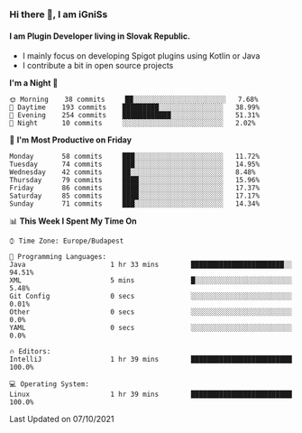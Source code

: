 ### Hi there 👋, I am iGniSs

#### I am Plugin Developer living in Slovak Republic.
- I mainly focus on developing Spigot plugins using Kotlin or Java
- I contribute a bit in open source projects

<!--START_SECTION:waka-->
**I'm a Night 🦉** 

```text
🌞 Morning    38 commits     ██░░░░░░░░░░░░░░░░░░░░░░░   7.68% 
🌆 Daytime    193 commits    █████████░░░░░░░░░░░░░░░░   38.99% 
🌃 Evening    254 commits    ████████████░░░░░░░░░░░░░   51.31% 
🌙 Night      10 commits     ░░░░░░░░░░░░░░░░░░░░░░░░░   2.02%

```
📅 **I'm Most Productive on Friday** 

```text
Monday       58 commits     ███░░░░░░░░░░░░░░░░░░░░░░   11.72% 
Tuesday      74 commits     ███░░░░░░░░░░░░░░░░░░░░░░   14.95% 
Wednesday    42 commits     ██░░░░░░░░░░░░░░░░░░░░░░░   8.48% 
Thursday     79 commits     ████░░░░░░░░░░░░░░░░░░░░░   15.96% 
Friday       86 commits     ████░░░░░░░░░░░░░░░░░░░░░   17.37% 
Saturday     85 commits     ████░░░░░░░░░░░░░░░░░░░░░   17.17% 
Sunday       71 commits     ███░░░░░░░░░░░░░░░░░░░░░░   14.34%

```


📊 **This Week I Spent My Time On** 

```text
⌚︎ Time Zone: Europe/Budapest

💬 Programming Languages: 
Java                     1 hr 33 mins        ███████████████████████░░   94.51% 
XML                      5 mins              █░░░░░░░░░░░░░░░░░░░░░░░░   5.48% 
Git Config               0 secs              ░░░░░░░░░░░░░░░░░░░░░░░░░   0.01% 
Other                    0 secs              ░░░░░░░░░░░░░░░░░░░░░░░░░   0.0% 
YAML                     0 secs              ░░░░░░░░░░░░░░░░░░░░░░░░░   0.0%

🔥 Editors: 
IntelliJ                 1 hr 39 mins        █████████████████████████   100.0%

💻 Operating System: 
Linux                    1 hr 39 mins        █████████████████████████   100.0%

```


 Last Updated on 07/10/2021
<!--END_SECTION:waka-->